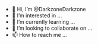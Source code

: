 - 👋 Hi, I’m @DarkzoneDarkzone
- 👀 I’m interested in ...
- 🌱 I’m currently learning ...
- 💞️ I’m looking to collaborate on ...
- 📫 How to reach me ...

<!---
DarkzoneDarkzone/DarkzoneDarkzone is a ✨ special ✨ repository because its `README.md` (this file) appears on your GitHub profile.
You can click the Preview link to take a look at your changes.
--->
